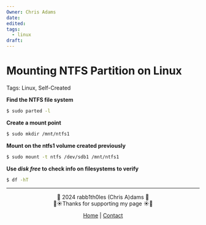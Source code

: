 ```yaml
---
Owner: Chris Adams
date: 
edited: 
tags:
  - linux
draft:
---
```


# Mounting NTFS Partition on Linux

Tags: Linux, Self-Created

**Find the NTFS file system**

```bash
$ sudo parted -l
```

**Create a mount point**

```bash
$ sudo mkdir /mnt/ntfs1
```

**Mount on the ntfs1 volume created previously**

```bash
$ sudo mount -t ntfs /dev/sdb1 /mnt/ntfs1
```

**Use *disk free* to check info on filesystems to verify**

```bash
$ df -hT
```

---
<div style="text-align: center;">
	<div class="gradient-text">👾 2024 rabb1th0les (Chris A)dams 👾</div> 
	🌴☀Thanks for supporting my page ☀🌴
	<nav>
		<ul style="list-style: none; padding: 0;">
			<div style="text-align: center;">
				<li><a href="index.html">Home</a> | <a href="Contact.html">Contact</a></li>
			</div>
		</ul>
	</nav>	
</div>